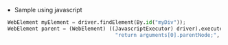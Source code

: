 - Sample using javascript 

```python
 WebElement myElement = driver.findElement(By.id("myDiv"));
 WebElement parent = (WebElement) ((JavascriptExecutor) driver).executeScript(
                                    "return arguments[0].parentNode;", myElement);
```
